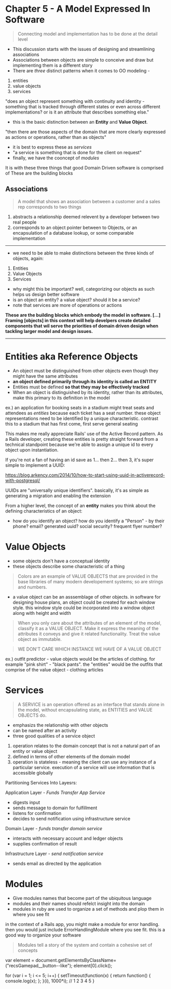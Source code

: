 # Chapter 5 - A Model Expressed In Software

> Connecting model and implementation has to be done at the detail level

* This discussion starts with the issues of designing and streamlining associations
* Associations between objects are simple to conceive and draw but implementing them is a different story
* There are _three_ distinct patterns when it comes to OO modeling -

1. entities
2. value objects
3. services

"does an object represent something with continuity and identity - something that is tracked through different states or even across different implementations? or is it an attribute that describes something else."

* this is the basic distinction between an __Entity__ and __Value Object__. 

"then there are those aspects of the domain that are more clearly expressed as actions or operations, rather than as objects"

* it is best to express these as _services_
* "a service is something that is done for the client on request"
* finally, we have the cooncept of _modules_

It is with these three things that good Domain Driven software is comprised of
These are the building blocks

## Associations

> A model that shows an association between a customer and a sales rep corresponds to two things

1. abstracts a relationship deemed relevent by a developer between two real people
2. corresponds to an object pointer between to Objects, or an encapsulation of a database lookup, or some comparable implementation


---

* we need to be able to make distinctions between the three kinds of objects, again:

1. Entities
2. Value Objects
3. Services

* why might this be important? well, categorizing our objects as such helps us design better software
* is an object an entity? a value object? should it be a service?
* note that services are more of operations or actions

__These are the building blocks which embody the model in software. [...] Framing [objects] in this context will help develpers create detailed components that wil serve the priorities of domain driven design when tackling larger model and design issues.__

---

# Entities aka Reference Objects

* An object must be distinguished from other objects even though they might have the same attributes
* __an object defined primarily through its identity is called an ENTITY__
* Entities must be defined __so that they may be effectively tracked__
* When an object is distinguished by its identity, rather than its attributes, make this primary to its definition in the model

ex.) an application for booking seats in a stadium might treat seats and attendees as *entities* because each ticket has a seat number. these object representations need to be identified by a unique characteristic. contrast this to a stadium that has first come, first serve general seating

This makes me really appreciate Rails' use of the Active Record pattern. As a Rails developer, creating these entities is pretty straight forward from a technical standpoint because we're able to assign a unique id to every object upon instantiation. 

If you're not a fan of having an id save as 1... then 2... then 3, it's super simple to implement a UUID:

https://blog.arkency.com/2014/10/how-to-start-using-uuid-in-activerecord-with-postgresql/

UUIDs are "universally unique identifiers". basically, it's as simple as generating a migration and enabling the extension

From a higher level, the concept of an __entity__ makes you think about the defining characteristics of an object:

* how do you identify an object? how do you identify a "Person" - by their phone? email? generated uuid? social security? frequent flyer number?

# Value Objects

* some objects don't have a conceptual identity
* these objects describe some characteristic of a thing

> Colors are an example of VALUE OBJECTS that are provided in the base libraries of many modern developement systems; so are strings and numbers. 

* a value object can be an asssemblage of other objects. in software for designing house plans, an object could be created for each window style. this window style could be incorporated into a window object along with height and width

> When you only care about the attributes of an element of the model, classify it as a VALUE OBJECT. Make it express the meaning of the attributes it conveys and give it related functionality. Treat the value object as immutable. 

> WE DON'T CARE WHICH INSTANCE WE HAVE OF A VALUE OBJECT

ex.) outfit predictor - value objects would be the articles of clothing. for example "pink shirt" - "black pants". the "entities" would be the outfits that comprise of the value object - clothing articles

# Services

> A SERVICE is an operation offered as an interface that stands alone in the model, without encapsulating state, as ENTITIES and VALUE OBJECTS do. 

* emphasizs the relationship with other objects
* can be named after an activity
* three good qualities of a service object

1. operation relates to the domain concept that is not a natural part of an entity or value object
2. defined in terms of other elements of the domain model
3. operation is stateless - meaning the client can use any instance of a particular service. execution of a service will use information that is accessible globally

Partitioning Services Into Layesrs:

Application Layer -
*Funds Transfer App Service*
* digests input
* sends message to domain for fulfillment
* listens for confirmation
* decides to send notification using infrastructure service

Domain Layer -
*funds transfer domain service*
* interacts with necessary account and ledger objects
* supplies confirmation of result

Infrastructure Layer - 
*send notification service*
* sends email as directed by the application

# Modules

* Give modules names that become part of the ubiquitous language
* modules and their names should refelct insight into the domain
* modules in ruby are used to organize a set of methods and plop them in where you see fit

in the context of a Rails app, you might make a module for error handling. then you would just include ErrorHandlingModule where you see fit. this is a good way to organize your software

> Modules tell a story of the system and contain a cohesive set of concepts






















var element = document.getElementsByClassName=("recsGamepad__button--like");
element[0].click();

for (var i = 1; i <= 5; i++) {
    setTimeout(function(x) { return function() { console.log(x); }; }(i), 1000*i);
    // 1 2 3 4 5
}



